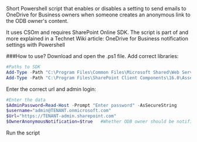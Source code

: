 Short Powershell script that enables or disables a setting to send emails to OneDrive for Business owners when someone creates an anonymous link to the ODB owner's content.

It uses CSOm and requires SharePoint Online SDK. The script is part of and more explained in a Technet Wiki article:
OneDrive for Business notification settings with Powershell


###How to use?
Download and open the .ps1 file.
Add correct libraries:
 

```PowerShell
#Paths to SDK 
Add-Type -Path "C:\Program Files\Common Files\Microsoft Shared\Web Server Extensions\16\ISAPI\Microsoft.SharePoint.Client.dll" 
Add-Type -Path "C:\Program Files\SharePoint Client Components\16.0\Assemblies\Microsoft.Online.SharePoint.Client.Tenant.dll" 
``` 
 

Enter the correct url and admin login: 
```PowerShell
#Enter the data 
$AdminPassword=Read-Host -Prompt "Enter password" -AsSecureString 
$username="admin@TENANT.onmicrosoft.com" 
$Url="https://TENANT-admin.sharepoint.com" 
$OwnerAnonymousNotification=$true   #Whether ODB owner should be notified when anonymous link is created or changed 
 ```
 

  Run the script
